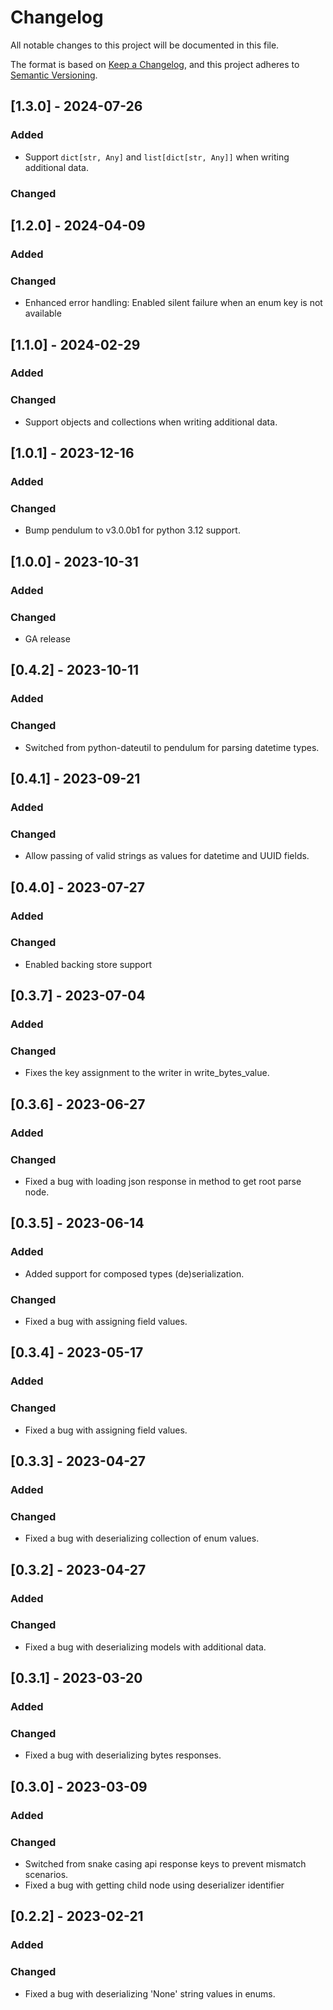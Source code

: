 # Changelog

All notable changes to this project will be documented in this file.

The format is based on [Keep a Changelog](https://keepachangelog.com/en/1.0.0/),
and this project adheres to [Semantic Versioning](https://semver.org/spec/v2.0.0.html).

## [1.3.0] - 2024-07-26

### Added
- Support `dict[str, Any]` and `list[dict[str, Any]]` when writing additional data.

### Changed

## [1.2.0] - 2024-04-09

### Added

### Changed
- Enhanced error handling: Enabled silent failure when an enum key is not available

## [1.1.0] - 2024-02-29

### Added

### Changed
- Support objects and collections when writing additional data.

## [1.0.1] - 2023-12-16

### Added

### Changed
- Bump pendulum to v3.0.0b1 for python 3.12 support.

## [1.0.0] - 2023-10-31

### Added

### Changed
- GA release

## [0.4.2] - 2023-10-11

### Added

### Changed
- Switched from python-dateutil to pendulum for parsing datetime types.

## [0.4.1] - 2023-09-21

### Added

### Changed
- Allow passing of valid strings as values for datetime and UUID fields.

## [0.4.0] - 2023-07-27

### Added

### Changed
- Enabled backing store support

## [0.3.7] - 2023-07-04

### Added

### Changed
- Fixes the key assignment to the writer in write_bytes_value.

## [0.3.6] - 2023-06-27

### Added

### Changed
- Fixed a bug with loading json response in method to get root parse node.

## [0.3.5] - 2023-06-14

### Added

- Added support for composed types (de)serialization.

### Changed

- Fixed a bug with assigning field values.

## [0.3.4] - 2023-05-17

### Added

### Changed

- Fixed a bug with assigning field values.

## [0.3.3] - 2023-04-27

### Added

### Changed

- Fixed a bug with deserializing collection of enum values.

## [0.3.2] - 2023-04-27

### Added

### Changed

- Fixed a bug with deserializing models with additional data.

## [0.3.1] - 2023-03-20

### Added

### Changed

- Fixed a bug with deserializing bytes responses.

## [0.3.0] - 2023-03-09

### Added

### Changed

- Switched from snake casing api response keys to prevent mismatch scenarios.
- Fixed a bug with getting child node using deserializer identifier

## [0.2.2] - 2023-02-21

### Added

### Changed

- Fixed a bug with deserializing 'None' string values in enums.

